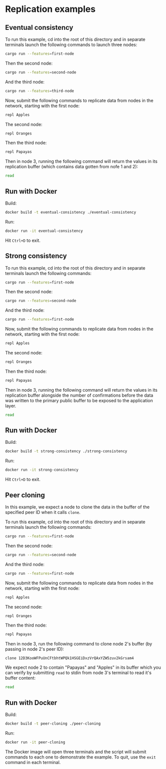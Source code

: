 # Replication examples

## Eventual consistency

To run this example, cd into the root of this directory and in separate terminals launch the following commands to launch three nodes:

```bash
cargo run --features=first-node
```
 
Then the second node:

```bash
cargo run --features=second-node
```

And the third node:

```bash
cargo run --features=third-node
```

Now, submit the following commands to replicate data from nodes in the network, starting with the first node:

```bash
repl Apples
```

The second node:

```bash
repl Oranges
```

Then the third node:

```bash
repl Papayas
```

Then in node 3, running the following command will return the values in its replication buffer (which contains data gotten from nofe 1 and 2):

```bash
read
```

## Run with Docker

Build:

```bash
docker build -t eventual-consistency ./eventual-consistency
```

Run:

```bash
docker run -it eventual-consistency
```

Hit `Ctrl+D` to exit.

## Strong consistency

To run this example, cd into the root of this directory and in separate terminals launch the following commands:

```bash
cargo run --features=first-node
```
 
Then the second node:

```bash
cargo run --features=second-node
```

And the third node:

```bash
cargo run --features=first-node
```

Now, submit the following commands to replicate data from nodes in the network, starting with the first node:

```bash
repl Apples
```

The second node:

```bash
repl Oranges
```

Then the third node:

```bash
repl Papayas
```

Then in node 3, running the following command will return the values in its replication buffer alongside the number of confirmations before the data was written to the primary public buffer to be exposed to the application layer. 

```bash
read
```

## Run with Docker

Build:

```bash
docker build -t strong-consistency ./strong-consistency
```

Run:

```bash
docker run -it strong-consistency
```

Hit `Ctrl+D` to exit.

## Peer cloning

In this example, we expect a node to clone the data in the buffer of the specified peer ID when it calls `clone`.

To run this example, cd into the root of this directory and in separate terminals launch the following commands:

```bash
cargo run --features=first-node
```
 
Then the second node:

```bash
cargo run --features=second-node
```

And the third node:

```bash
cargo run --features=first-node
```

Now, submit the following commands to replicate data from nodes in the network, starting with the first node:

```bash
repl Apples
```

The second node:

```bash
repl Oranges
```

Then the third node:

```bash
repl Papayas
```

Then in node 3, run the following command to clone node 2's buffer (by passing in node 2's peer ID):

```clone
clone 12D3KooWFPuUnCFtbhtWPQk1HSGEiDxzVrQAxYZW5zuv2kGrsam4
```

We expect node 2 to contain "Papayas" and "Apples" in its buffer which you can verify by submitting `read` to stdin from node 3's terminal to read it's buffer content:

```bash
read
```

## Run with Docker

Build:

```bash
docker build -t peer-cloning ./peer-cloning
```

Run:

```bash
docker run -it peer-cloning
```

The Docker image will open three terminals and the script will submit commands to each one to demonstrate the example. To quit, use the `exit` command in each terminal.